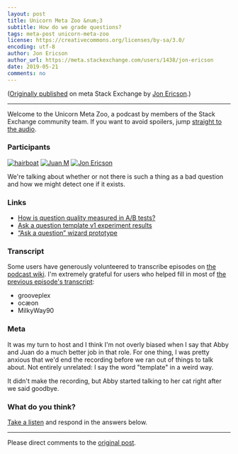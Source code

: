 ```yaml
---
layout: post
title: Unicorn Meta Zoo &num;3
subtitle: How do we grade questions?
tags: meta-post unicorn-meta-zoo
license: https://creativecommons.org/licenses/by-sa/3.0/
encoding: utf-8
author: Jon Ericson
author_url: https://meta.stackexchange.com/users/1438/jon-ericson
date: 2019-05-21
comments: no
---
```


([Originally published](https://meta.stackexchange.com/q/328475/1438) on meta Stack Exchange by <a alt="Jon Ericson" href="https://meta.stackexchange.com/users/1438/jon-ericson">Jon Ericson</a>.)

---

Welcome to the Unicorn Meta Zoo, a podcast by members of the Stack
Exchange community team. If you want to avoid spoilers, jump
[straight to the audio][1].

### Participants 

[![hairboat](https://stackexchange.com/users/flair/463168.png)](https://stackexchange.com/users/463168)
[![Juan M](https://stackexchange.com/users/flair/6254215.png)](https://stackexchange.com/users/6254215)
[![Jon Ericson](https://stackexchange.com/users/flair/1083.png)](https://stackexchange.com/users/1083)

We're talking about whether or not there is such a thing as a bad
question and how we might detect one if it exists.

### Links

* [How is question quality measured in A/B tests?](https://meta.stackexchange.com/questions/302970/how-is-question-quality-measured-in-a-b-tests)
* [Ask a question template v1 experiment results](https://meta.stackoverflow.com/questions/363051/ask-a-question-template-v1-experiment-results)
* [“Ask a question” wizard prototype](https://meta.stackoverflow.com/questions/369682/ask-a-question-wizard-prototype)

### Transcript

Some users have generously volunteered to transcribe episodes on
[the podcast wiki](https://github.com/unicorn-meta-zoo/unicorn-meta-zoo.github.io/wiki). I'm
extremely grateful for users who helped fill in most of
[the previous episode's transcript](https://github.com/unicorn-meta-zoo/unicorn-meta-zoo.github.io/wiki/What-is-the-role-of-moderators%3F-%5BTranscript%5D):

* grooveplex
* ocæon
* MilkyWay90

### Meta

It was my turn to host and I think I'm not overly biased when I say
that Abby and Juan do a much better job in that role. For one thing, I
was pretty anxious that we'd end the recording before we ran out of
things to talk about. Not entirely unrelated: I say the word
"template" in a weird way.

It didn't make the recording, but Abby started talking to her cat
right after we said goodbye.

### What do you think?

[Take a listen][1] and respond in the answers below.


  [1]: https://dts.podtrac.com/redirect.mp3/unicorn-meta-zoo.github.io/episodes/question-grade.mp3


---

Please direct comments to the [original post](https://meta.stackexchange.com/q/328475/1438).

